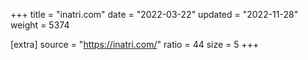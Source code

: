 +++
title = "inatri.com"
date = "2022-03-22"
updated = "2022-11-28"
weight = 5374

[extra]
source = "https://inatri.com/"
ratio = 44
size = 5
+++
